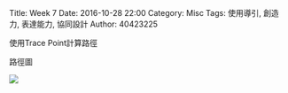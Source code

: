 Title: Week 7
Date: 2016-10-28 22:00
Category: Misc
Tags: 使用導引, 創造力, 表達能力, 協同設計
Author: 40423225

<p>使用Trace Point計算路徑<p>


<p>路徑圖</p>
<a><img src="../photo/Trace Point.PNG" /></a>
